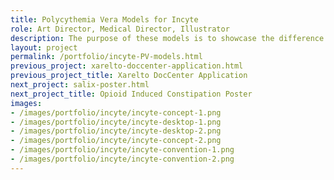 ```yaml
---
title: Polycythemia Vera Models for Incyte
role: Art Director, Medical Director, Illustrator
description: The purpose of these models is to showcase the difference between normal blood flow and blood flow with Polycythemia Vera. Finished products include an interactive desktop version and large scale convention piece that is now housed at Incyte Headquarters. I created original concept sketches, gave medical direction, and used Maya to create the procedural rendered backgrounds based on knowledge of hematocrit levels. Renders were touched up in Photoshop, where white blood cells and platelets were added.
layout: project
permalink: /portfolio/incyte-PV-models.html
previous_project: xarelto-doccenter-application.html
previous_project_title: Xarelto DocCenter Application
next_project: salix-poster.html
next_project_title: Opioid Induced Constipation Poster
images:
- /images/portfolio/incyte/incyte-concept-1.png
- /images/portfolio/incyte/incyte-desktop-1.png
- /images/portfolio/incyte/incyte-desktop-2.png
- /images/portfolio/incyte/incyte-concept-2.png
- /images/portfolio/incyte/incyte-convention-1.png
- /images/portfolio/incyte/incyte-convention-2.png
---
```

